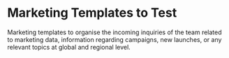 # Marketing Templates to Test
Marketing templates to organise the incoming inquiries of the team related to marketing data, information regarding campaigns, new launches, or any relevant topics at global and regional level.
